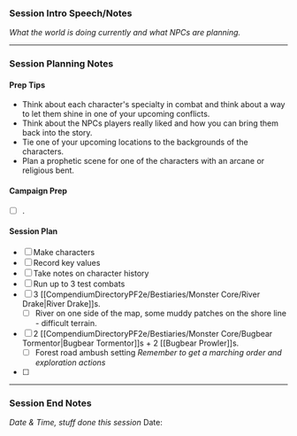 ### Session Intro Speech/Notes 
*What the world is doing currently and what NPCs are planning.*

---
### Session Planning Notes
#### Prep Tips
- Think about each character's specialty in combat and think about a way to let them shine in one of your upcoming conflicts.
- Think about the NPCs players really liked and how you can bring them back into the story.
- Tie one of your upcoming locations to the backgrounds of the characters.
- Plan a prophetic scene for one of the characters with an arcane or religious bent.
#### Campaign Prep 
- [ ] .
#### Session Plan 
- [ ] Make characters 
- [ ] Record key values 
- [ ] Take notes on character history 
- [ ] Run up to 3 test combats 
- [ ] 3 [[CompendiumDirectoryPF2e/Bestiaries/Monster Core/River Drake|River Drake]]s. 
	- [ ] River on one side of the map, some muddy patches on the shore line - difficult terrain. 
- [ ] 2 [[CompendiumDirectoryPF2e/Bestiaries/Monster Core/Bugbear Tormentor|Bugbear Tormentor]]s + 2 [[Bugbear Prowler]]s. 
	- [ ] Forest road ambush setting *Remember to get a marching order and exploration actions* 
- [ ] 
---
### Session End Notes
*Date & Time, stuff done this session*
Date:  
